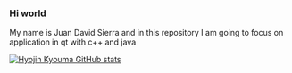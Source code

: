 ### Hi world

My name is <bold> Juan David Sierra </bold> and in this repository I am going to focus on application in qt with c++ and java

[![Hyojin Kyouma GitHub stats](https://github-readme-stats.vercel.app/api?username=OkabeRintarou)](https://github.com/anuraghazra/github-readme-stats)

